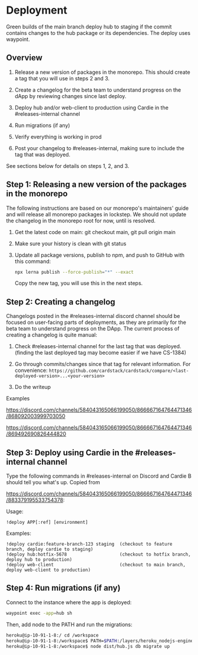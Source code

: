 
# Deployment

Green builds of the main branch deploy hub to staging if the commit contains changes to the hub package or its dependencies. The deploy uses waypoint.

## Overview

1. Release a new version of packages in the monorepo. This should create a tag that you will use in steps 2 and 3.

1. Create a changelog for the beta team to understand progress on the dApp by reviewing changes since last deploy.

1. Deploy hub and/or web-client to production using Cardie in the #releases-internal channel

1. Run migrations (if any)

1. Verify everything is working in prod

1. Post your changelog to #releases-internal, making sure to include the tag that was deployed.

See sections below for details on steps 1, 2, and 3.

## Step 1: Releasing a new version of the packages in the monorepo

The following instructions are based on our monorepo's maintainers' guide and will release all monorepo packages in lockstep. We should not update the changelog in the monorepo root for now, until  is resolved.

1. Get the latest code on main: git checkout main, git pull origin main

1. Make sure your history is clean with git status

1. Update all package versions, publish to npm, and push to GitHub with this command: 
   ```sh
   npx lerna publish --force-publish="*" --exact
   ```
   Copy the new tag, you will use this in the next steps.

## Step 2: Creating a changelog

Changelogs posted in the #releases-internal discord channel should be focused on user-facing parts of deployments, as they are primarily for the beta team to understand progress on the DApp. The current process of creating a changelog is quite manual:

1. Check #releases-internal channel for the last tag that was deployed. (finding the last deployed tag may become easier if we have CS-1384)

1. Go through commits/changes since that tag for relevant information. For convenience: `https://github.com/cardstack/cardstack/compare/<last-deployed-version>...<your-version>`

1. Do the writeup

Examples

https://discord.com/channels/584043165066199050/866667164764471346/868092003999703050

https://discord.com/channels/584043165066199050/866667164764471346/869492690826444820

## Step 3: Deploy using Cardie in the #releases-internal channel

Type the following commands in #releases-internal on Discord and Cardie B should tell you what's up. Copied from

https://discord.com/channels/584043165066199050/866667164764471346/883379195533754378:

Usage:
```
!deploy APP[:ref] [environment]
```

 Examples:
```
!deploy cardie:feature-branch-123 staging  (checkout to feature branch, deploy cardie to staging)
!deploy hub:hotfix-5678                    (checkout to hotfix branch, deploy hub to production)
!deploy web-client                         (checkout to main branch, deploy web-client to production)
```

## Step 4: Run migrations (if any)

Connect to the instance where the app is deployed:
```sh
waypoint exec -app=hub sh
```

Then, add node to the PATH and run the migrations:
```sh
heroku@ip-10-91-1-8:/ cd /workspace
heroku@ip-10-91-1-8:/workspace$ PATH=$PATH:/layers/heroku_nodejs-engine/nodejs/bin/;
heroku@ip-10-91-1-8:/workspace$ node dist/hub.js db migrate up
```